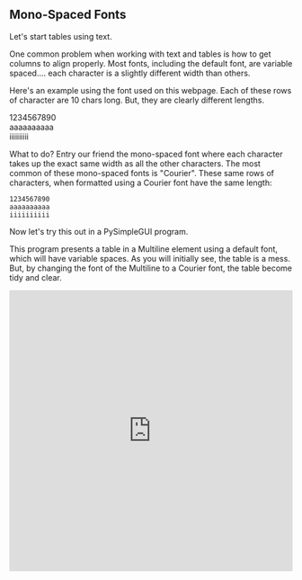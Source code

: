 ## Mono-Spaced Fonts

Let's start tables using text.

One common problem when working with text and tables is how to get columns to align properly.  Most fonts, including the default font, are variable spaced.... each character is a slightly different width than others.

Here's an example using the font used on this webpage.  Each of these rows of character are 10 chars long.  But,  they are clearly different lengths.


1234567890   
aaaaaaaaaa  
iiiiiiiiii    


What to do?  Entry our friend the mono-spaced font where each character takes up the exact same width as all the other characters.  The most common of these mono-spaced fonts is "Courier".  These same rows of characters, when formatted using a Courier font have the same length:

```
1234567890   
aaaaaaaaaa  
iiiiiiiiii    
```

Now let's try this out in a PySimpleGUI program.

This program presents a table in a Multiline element using a default font, which will have variable spaces.  As you will initially see, the table is a mess.  But, by changing the font of the Multiline to a Courier font, the table become tidy and clear.

<iframe src='https://trinket.io/embed/pygame/192aeae1a7?start=result' width='100%' height='500' frameborder='0' marginwidth='0' marginheight='0' allowfullscreen></iframe>
